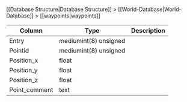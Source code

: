 [[Database Structure|Database Structure]] > [[World-Database|World-Database]] > [[waypoints|waypoints]]

Column | Type | Description
--- | --- | ---
Entry | mediumint(8) unsigned | 
Pointid | mediumint(8) unsigned | 
Position_x | float | 
Position_y | float | 
Position_z | float | 
Point_comment | text | 
